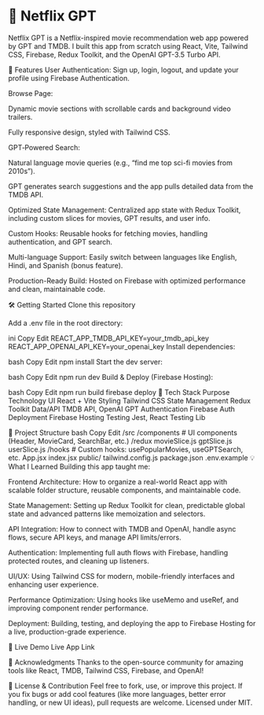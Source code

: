 # 🚀 Netflix GPT

Netflix GPT is a Netflix-inspired movie recommendation web app powered by GPT and TMDB. I built this app from scratch using React, Vite, Tailwind CSS, Firebase, Redux Toolkit, and the OpenAI GPT-3.5 Turbo API.

🎯 Features
User Authentication: Sign up, login, logout, and update your profile using Firebase Authentication.

Browse Page:

Dynamic movie sections with scrollable cards and background video trailers.

Fully responsive design, styled with Tailwind CSS.

GPT‑Powered Search:

Natural language movie queries (e.g., “find me top sci-fi movies from 2010s”).

GPT generates search suggestions and the app pulls detailed data from the TMDB API.

Optimized State Management: Centralized app state with Redux Toolkit, including custom slices for movies, GPT results, and user info.

Custom Hooks: Reusable hooks for fetching movies, handling authentication, and GPT search.

Multi-language Support: Easily switch between languages like English, Hindi, and Spanish (bonus feature).

Production-Ready Build: Hosted on Firebase with optimized performance and clean, maintainable code.

🛠 Getting Started
Clone this repository

Add a .env file in the root directory:

ini
Copy
Edit
REACT_APP_TMDB_API_KEY=your_tmdb_api_key
REACT_APP_OPENAI_API_KEY=your_openai_key
Install dependencies:

bash
Copy
Edit
npm install
Start the dev server:

bash
Copy
Edit
npm run dev
Build & Deploy (Firebase Hosting):

bash
Copy
Edit
npm run build
firebase deploy
🧩 Tech Stack
Purpose Technology
UI React + Vite
Styling Tailwind CSS
State Management Redux Toolkit
Data/API TMDB API, OpenAI GPT
Authentication Firebase Auth
Deployment Firebase Hosting
Testing Jest, React Testing Lib

📂 Project Structure
bash
Copy
Edit
/src
/components # UI components (Header, MovieCard, SearchBar, etc.)
/redux
movieSlice.js
gptSlice.js
userSlice.js
/hooks # Custom hooks: usePopularMovies, useGPTSearch, etc.
App.jsx
index.jsx
public/
tailwind.config.js
package.json
.env.example
💡 What I Learned
Building this app taught me:

Frontend Architecture: How to organize a real-world React app with scalable folder structure, reusable components, and maintainable code.

State Management: Setting up Redux Toolkit for clean, predictable global state and advanced patterns like memoization and selectors.

API Integration: How to connect with TMDB and OpenAI, handle async flows, secure API keys, and manage API limits/errors.

Authentication: Implementing full auth flows with Firebase, handling protected routes, and cleaning up listeners.

UI/UX: Using Tailwind CSS for modern, mobile-friendly interfaces and enhancing user experience.

Performance Optimization: Using hooks like useMemo and useRef, and improving component render performance.

Deployment: Building, testing, and deploying the app to Firebase Hosting for a live, production-grade experience.

🚀 Live Demo
Live App Link

🙏 Acknowledgments
Thanks to the open-source community for amazing tools like React, TMDB, Tailwind CSS, Firebase, and OpenAI!

🏁 License & Contribution
Feel free to fork, use, or improve this project. If you fix bugs or add cool features (like more languages, better error handling, or new UI ideas), pull requests are welcome.
Licensed under MIT.
